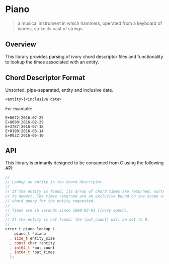 Piano
======

> a musical instrument in which hammers, operated from a keyboard of ivories, strike its cast of strings

## Overview

This library provides parsing of ivory chord descriptor files and
functionality to lookup the times associated with an entity.

## Chord Descriptor Format

Unsorted, pipe-separated, entity and inclusive date.

```
<entity>|<inclusive date>
```

For example:

```
E+0072|2016-07-25
E+8680|2016-02-29
E+3787|2016-07-18
E+0190|2016-03-14
E+0022|2016-05-10
```

## API

This library is primarily designed to be consumed from C using the following API:

```c
//
// Lookup an entity in the chord descriptor.
//
// If the entity is found, its array of chord times are returned, sorted oldest
// to newest. The times returned are an exclusive bound on the scope of the
// chord query for the entity requested.
//
// Times are in seconds since 1600-03-01 (ivory epoch).
//
// If the entity is not found, the |out_count| will be set to 0.
//
error_t piano_lookup (
    piano_t *piano
  , size_t entity_size
  , const char *entity
  , int64_t *out_count
  , int64_t *out_times
  );
```

